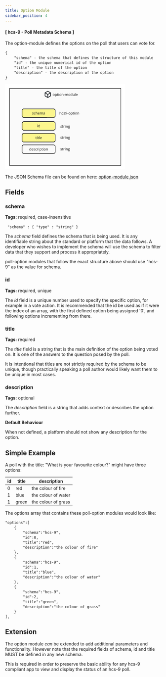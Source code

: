 ```yaml
---
title: Option Module
sidebar_position: 4
---
```


#### [ hcs-9 - Poll Metadata Schema ]

The option-module defines the options on the poll that users can vote for.

```
{
    "schema" - the schema that defines the structure of this module
    "id" - the unique numerical id of the option
    "title" - the title of the option
    "description" - the description of the option
}
```

![option-module schema diagram](../../../../static/polls/option-module.png)

The JSON Schema file can be found on here: [option-module.json](../../../assets/schema/option-module.json)

## Fields

### schema

**Tags:** required, case-insensitive

` "schema" : { "type" : "string" }`

The *schema* field defines the schema that is being used. It is any identifiable string about the standard or platform that the data follows. A developer who wishes to implement the schema will use the schema to filter data that they support and process it appropriately.

poll-option modules that follow the exact structure above should use "hcs-9" as the value for schema.

### id

**Tags:** required, unique

The *id* field is a unique number used to specify the specific option, for example in a vote action. It is recommended that the id be used as if it were the index of an array, with the first defined option being assigned '0', and following options incrementing from there.

### title

**Tags:** required

The *title* field is a string that is the main definition of the option being voted on. It is one of the answers to the question posed by the poll.

It is intentional that titles are not strictly required by the schema to be unique, though practically speaking a poll author would likely want them to be unique in most cases.

### description

**Tags:** optional

The *description* field is a string that adds context or describes the option further.

**Default Behaviour**

When not defined, a platform should not show any description for the option.

## Simple Example

A poll with the title: "What is your favourite colour?" might have three options:

| id | title | description |
|---|---|---|
| 0 | red | the colour of fire |
| 1 | blue | the colour of water |
| 1 | green | the colour of grass |

The options array that contains these poll-option modules would look like:

```
"options":[
    {
        "schema":"hcs-9",
        "id":0,
        "title":"red",
        "description":"the colour of fire"
    },
    {
        "schema":"hcs-9",
        "id":1,
        "title":"blue",
        "description":"the colour of water"
    },
    {
        "schema":"hcs-9",
        "id":2,
        "title":"green",
        "description":"the colour of grass"
    }
],
```

## Extension

The option module *can* be extended to add additional parameters and functionality. However note that the required fields of schema, id and title MUST be defined in any new schema.

This is required in order to preserve the basic ability for any hcs-9 compliant app to view and display the status of an hcs-9 poll.
